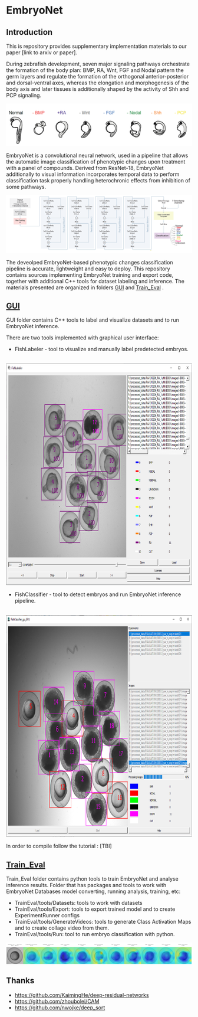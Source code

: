 # EmbryoNet

## Introduction

This is repository provides supplementary implementation materials to our paper [link to arxiv or paper]. 

During zebrafish development, seven major signaling pathways orchestrate the formation of the body plan: BMP, RA, Wnt, FGF and Nodal pattern the germ layers and regulate the formation of the orthogonal anterior-posterior and dorsal-ventral axes, whereas the elongation and morphogenesis of the body axis and later tissues is additionally shaped by the activity of Shh and PCP signaling.

<img src= "doc/phenotypes_features.png" />

EmbryoNet is a convolutional neural network, used in a pipeline that allows the automatic image classification of phenotypic changes upon treatment with a panel of compounds. Derived from ResNet-18, EmbryoNet additionally to visual information incorporates temporal data to perform classification task properly handling heterochronic effects from inhibition of some pathways. 

<img src= "doc/Neural_netrowrk_structure.png" />

The deveolped EmbryoNet-based phenotypic changes classification pipeline is accurate, lightweight and easy to deploy.
This repository contains sources implementing EmbryoNet training and export code, together with additional C++ tools for dataset labeling and inference.
The materials presented are organized in folders <a href="https://github.com/hagorms/EmbryoNet/tree/main/GUI">GUI</a> and <a href="https://github.com/hagorms/EmbryoNet/tree/main/Train_Eval">Train_Eval</a> .

## <a href="https://github.com/hagorms/EmbryoNet/tree/main/GUI"><b>GUI</b></a> 

GUI folder contains C++ tools to label and visualize datasets and to run EmbryoNet inference. 

There are two tools implemented with graphical user interface: 

* FishLabeler  - tool to visualize and manually label predetected embryos.  

&nbsp;&nbsp;&nbsp;&nbsp;&nbsp;&nbsp;  <img src= "doc/Embryo_Labeler_RA.png" width="800" height="600" /> 

* FishClassifier  - tool to detect embryos and run EmbryoNet inference pipeline.

&nbsp;&nbsp;&nbsp;&nbsp;&nbsp;&nbsp;   <img src= "doc/Embryo_Classifier.png" width="800" height="600"  />

In order to compile follow the tutorial : [TBI]

## <a href="https://github.com/hagorms/EmbryoNet/tree/main/Train_Eval"><b>Train_Eval</b></a>

Train_Eval folder contains python tools to train EmbryoNet and analyse inference results.
Folder that has packages and tools to work with EmbryoNet Databases model converting, running analysis, training, etc:

* TrainEval/tools/Datasets: tools to work with datasets
* TrainEval/tools/Export: tools to export trained model and to create ExperimentRunner configs
* TrainEval/tools/GenerateVideos: tools to generate Class Activation Maps and to create collage video from them.
* TrainEval/tools/Run: tool to run embryo classification with python.

<img src= "doc/WNT_activation.png" /> 

## Thanks  

* https://github.com/KaimingHe/deep-residual-networks 
* https://github.com/zhoubolei/CAM
* https://github.com/nwojke/deep_sort

